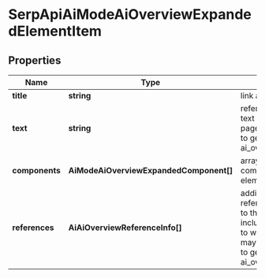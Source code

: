 # SerpApiAiModeAiOverviewExpandedElementItem

## Properties

| Name | Type | Description | Notes |
|------------ | ------------- | ------------- | -------------|
**title** | **string** | link anchor text |[optional]|
**text** | **string** | reference text<br>text snippet from the page that was used to generate the ai_overview_element |[optional]|
**components** | **AiModeAiOverviewExpandedComponent[]** | array of components of the element |[optional]|
**references** | **AiAiOverviewReferenceInfo[]** | additional references relevant to the item<br>includes references to webpages that may have been used to generate the ai_overview |[optional]|